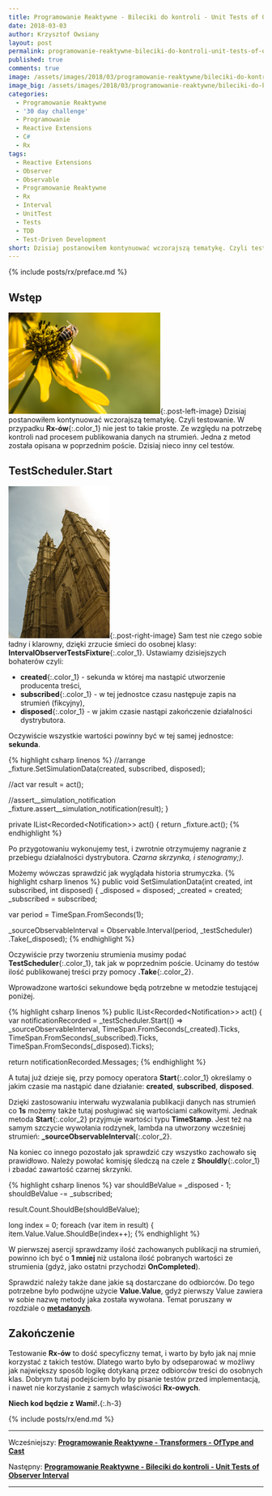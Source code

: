 ```yaml
---
title: Programowanie Reaktywne - Bileciki do kontroli - Unit Tests of Observer Interval.
date: 2018-03-03
author: Krzysztof Owsiany
layout: post
permalink: programowanie-reaktywne-bileciki-do-kontroli-unit-tests-of-observer-interval
published: true
comments: true        
image: /assets/images/2018/03/programowanie-reaktywne/bileciki-do-kontroli-unit-tests-of-observer-interval/post.jpg
image_big: /assets/images/2018/03/programowanie-reaktywne/bileciki-do-kontroli-unit-tests-of-observer-interval/post-big.jpg
categories:
  - Programowanie Reaktywne
  - '30 day challenge'
  - Programowanie
  - Reactive Extensions
  - C#
  - Rx
tags:
  - Reactive Extensions
  - Observer
  - Observable
  - Programowanie Reaktywne
  - Rx
  - Interval
  - UnitTest
  - Tests
  - TDD
  - Test-Driven Development
short: Dzisiaj postanowiłem kontynuować wczorajszą tematykę. Czyli testowanie. W przypadku Rx-ów nie jest to takie proste. Ze względu na potrzebę kontroli nad procesem publikowania danych na strumień.
---
```

{% include posts/rx/preface.md %}

## Wstęp
[![Reactive Extensions - TestScheduler][post]][post-big]{:.post-left-image}
Dzisiaj postanowiłem kontynuować wczorajszą tematykę. Czyli testowanie. W przypadku **Rx-ów**{:.color_1} nie jest to takie proste. Ze względu na potrzebę kontroli nad procesem publikowania danych na strumień. Jedna z metod została opisana w poprzednim poście. Dzisiaj nieco inny cel testów.

## TestScheduler.Start
[![Reactive Extensions - UnitTest][image1]][image1-big]{:.post-right-image}
Sam test nie czego sobie ładny i klarowny, dzięki zrzucie śmieci do osobnej klasy: **IntervalObserverTestsFixture**{:.color_1}. Ustawiamy dzisiejszych bohaterów czyli: 

* **created**{:.color_1} - sekunda w której ma nastąpić utworzenie producenta treści,
* **subscribed**{:.color_1} - w tej jednostce czasu następuje zapis na strumień (fikcyjny),
* **disposed**{:.color_1} - w jakim czasie nastąpi zakończenie działalności dystrybutora.

Oczywiście wszystkie wartości powinny być w tej samej jednostce: **sekunda**.

{% highlight csharp linenos %}
  //arrange
  _fixture.SetSimulationData(created, subscribed, disposed);

  //act
  var result = act();

  //assert__simulation_notification
  _fixture.assert__simulation_notification(result);
}

private IList<Recorded<Notification<long>>> act()
{
  return _fixture.act();
{% endhighlight %}

Po przygotowaniu wykonujemy test, i zwrotnie otrzymujemy nagranie z przebiegu działalności dystrybutora. *Czarna skrzynka, i stenogramy;).*

Możemy wówczas sprawdzić jak wyglądała historia strumyczka.
{% highlight csharp linenos %}
public void SetSimulationData(int created, int subscribed, int disposed)
{
  _disposed = disposed;
  _created = created;
  _subscribed = subscribed;

  var period = TimeSpan.FromSeconds(1);

  _sourceObservableInterval = Observable.Interval(period, _testScheduler)
    .Take(_disposed);
{% endhighlight %}

Oczywiście przy tworzeniu strumienia musimy podać **TestScheduler**{:.color_1}, tak jak w poprzednim poście.
Ucinamy do testów ilość publikowanej treści przy pomocy **.Take**{:.color_2}.

Wprowadzone wartości sekundowe będą potrzebne w metodzie testującej poniżej.

{% highlight csharp linenos %}
public IList<Recorded<Notification<long>>> act()
{
  var notificationRecorded = _testScheduler.Start(() => _sourceObservableInterval,
    TimeSpan.FromSeconds(_created).Ticks,
    TimeSpan.FromSeconds(_subscribed).Ticks,
    TimeSpan.FromSeconds(_disposed).Ticks);

  return notificationRecorded.Messages;
{% endhighlight %}

A tutaj już dzieje się, przy pomocy operatora **Start**{:.color_1} określamy o jakim czasie ma nastąpić dane działanie: **created**, **subscribed**, **disposed**. 

Dzięki zastosowaniu interwału wyzwalania publikacji danych nas strumień co **1s** możemy także tutaj posługiwać się wartościami całkowitymi. Jednak metoda **Start**{:.color_2} przyjmuje wartości typu **TimeStamp**. Jest też na samym szczycie wywołania rodzynek, lambda na utworzony wcześniej strumień: **_sourceObservableInterval**{:.color_2}.

Na koniec co innego pozostało jak sprawdzić czy wszystko zachowało się prawidłowo. Należy powołać komisję śledczą na czele z **Shouldly**{:.color_1} i zbadać zawartość czarnej skrzynki.

{% highlight csharp linenos %}
var shouldBeValue = _disposed - 1;
shouldBeValue -= _subscribed;

result.Count.ShouldBe(shouldBeValue);

long index = 0;
foreach (var item in result)
{
  item.Value.Value.ShouldBe(index++);
{% endhighlight %}

W pierwszej asercji sprawdzamy ilość zachowanych publikacji na strumień, powinno ich być o **1 mniej** niż ustalona ilość pobranych wartości ze strumienia (gdyż, jako ostatni przychodzi **OnCompleted**).

Sprawdzić należy także dane jakie są dostarczane do odbiorców. Do tego potrzebne było podwójne użycie **Value.Value**, gdyż pierwszy Value zawiera w sobie nazwę metody jaka została wywołana. Temat poruszany w rozdziale o **[metadanych]**.

## Zakończenie
Testowanie **Rx-ów** to dość specyficzny temat, i warto by było jak naj mnie korzystać z takich testów. Dlatego warto było by odseparować w możliwy jak największy sposób logikę dotykaną przez odbiorców treści do osobnych klas. 
Dobrym tutaj podejściem było by pisanie testów przed implementacją, i nawet nie korzystanie z samych właściwości **Rx-owych**.

**Niech kod będzie z Wami!.**{:.h-3}

{% include posts/rx/end.md %}

------
Wcześniejszy: **[Programowanie Reaktywne - Transformers - OfType and Cast][previous]**

Następny: **[Programowanie Reaktywne - Bileciki do kontroli - Unit Tests of Observer Interval][next]**

------
[previous]: {{site.url}}/programowanie-reaktywne-bileciki-do-kontroli-unit-tests-of-interval
[next]: {{site.url}}/programowanie-reaktywne-bileciki-do-kontroli-unit-tests-of-create-cold-hot-observable

[post]: /assets/images/2018/03/programowanie-reaktywne/bileciki-do-kontroli-unit-tests-of-observer-interval/post.jpg
[post-big]: /assets/images/2018/03/programowanie-reaktywne/bileciki-do-kontroli-unit-tests-of-observer-interval/post-big.jpg

[image1]: /assets/images/2018/03/programowanie-reaktywne/bileciki-do-kontroli-unit-tests-of-observer-interval/image1.jpg
[image1-big]: /assets/images/2018/03/programowanie-reaktywne/bileciki-do-kontroli-unit-tests-of-observer-interval/image1-big.jpg


[metadanych]: {{site.url}}/programowanie-reaktywne-transformers-metadata